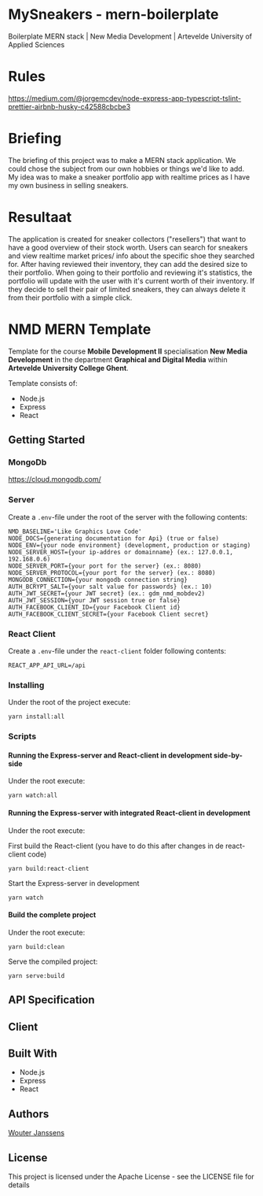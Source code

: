 # MySneakers - mern-boilerplate
Boilerplate MERN stack | New Media Development | Artevelde University of Applied Sciences

# Rules

https://medium.com/@jorgemcdev/node-express-app-typescript-tslint-prettier-airbnb-husky-c42588cbcbe3

# Briefing
The briefing of this project was to make a MERN stack application.
We could chose the subject from our own hobbies or things we'd like to add.
My idea was to make a sneaker portfolio app with realtime prices as I have my own business in selling sneakers.

# Resultaat
The application is created for sneaker collectors ("resellers") that want to have a good overview of their stock worth.
Users can search for sneakers and view realtime market prices/ info about the specific shoe they searched for.
After having reviewed their inventory, they can add the desired size to their portfolio.
When going to their portfolio and reviewing it's statistics, the portfolio will update with the user with it's current worth of their inventory. If they decide to sell their pair of limited sneakers, they can always delete it from their portfolio with a simple click.

# NMD MERN Template

Template for the course **Mobile Development II** specialisation **New Media Development** in the department **Graphical and Digital Media** within **Artevelde University College Ghent**.

Template consists of:

- Node.js
- Express
- React

## Getting Started

### MongoDb

https://cloud.mongodb.com/

### Server

Create a `.env`-file under the root of the server with the following contents:

```
NMD_BASELINE='Like Graphics Love Code' 
NODE_DOCS={generating documentation for Api} (true or false) 
NODE_ENV={your node environment} (development, production or staging)  
NODE_SERVER_HOST={your ip-addres or domainname} (ex.: 127.0.0.1, 192.168.0.6)  
NODE_SERVER_PORT={your port for the server} (ex.: 8080)  
NODE_SERVER_PROTOCOL={your port for the server} (ex.: 8080)  
MONGODB_CONNECTION={your mongodb connection string}
AUTH_BCRYPT_SALT={your salt value for passwords} (ex.: 10) 
AUTH_JWT_SECRET={your JWT secret} (ex.: gdm_nmd_mobdev2) 
AUTH_JWT_SESSION={your JWT session true or false} 
AUTH_FACEBOOK_CLIENT_ID={your Facebook Client id} 
AUTH_FACEBOOK_CLIENT_SECRET={your Facebook Client secret} 
```

### React Client

Create a `.env`-file under the `react-client` folder following contents:

```
REACT_APP_API_URL=/api
```

### Installing

Under the root of the project execute:

```
yarn install:all
```

### Scripts

#### Running the Express-server and React-client in development side-by-side

Under the root execute:

```
yarn watch:all
```

#### Running the Express-server with integrated React-client in development

Under the root execute:

First build the React-client (you have to do this after changes in de react-client code)

```
yarn build:react-client
```

Start the Express-server in development

```
yarn watch
```

#### Build the complete project

Under the root execute:

```
yarn build:clean
```

Serve the compiled project:

```
yarn serve:build
```

## API Specification

## Client

## Built With

- Node.js
- Express
- React

## Authors

[Wouter Janssens](https://github.com/WouterJanssens98)

## License

This project is licensed under the Apache License - see the LICENSE file for details


